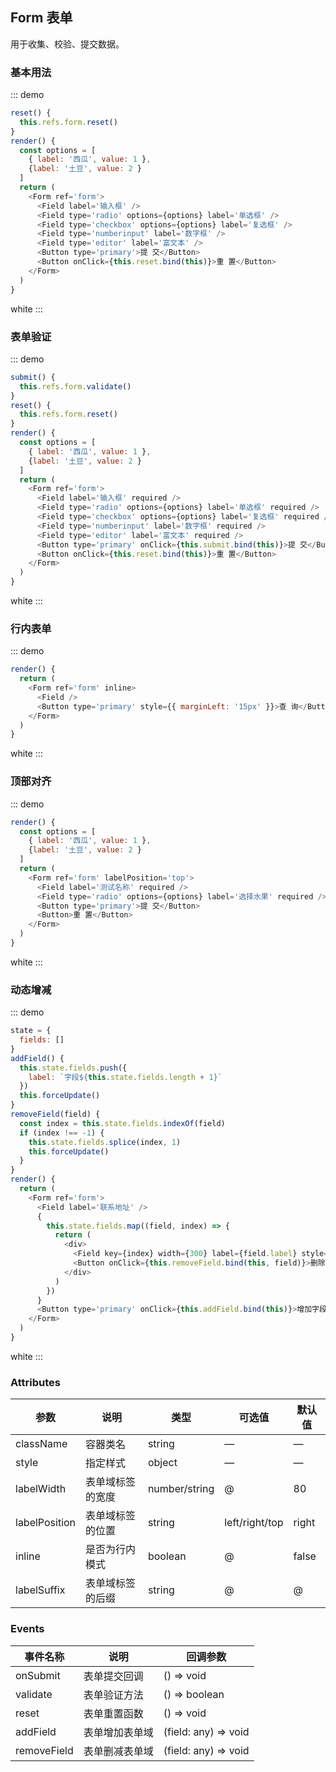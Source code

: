 ## Form 表单

用于收集、校验、提交数据。

### 基本用法

::: demo
```js
reset() {
  this.refs.form.reset()
}
render() {
  const options = [
    { label: '西瓜', value: 1 },
    {label: '土豆', value: 2 }
  ]
  return (
    <Form ref='form'>
      <Field label='输入框' />
      <Field type='radio' options={options} label='单选框' />
      <Field type='checkbox' options={options} label='复选框' />
      <Field type='numberinput' label='数字框' />
      <Field type='editor' label='富文本' />
      <Button type='primary'>提 交</Button>
      <Button onClick={this.reset.bind(this)}>重 置</Button>
    </Form>
  )
}
```
white
:::

### 表单验证

::: demo
```js
submit() {
  this.refs.form.validate()
}
reset() {
  this.refs.form.reset()
}
render() {
  const options = [
    { label: '西瓜', value: 1 },
    {label: '土豆', value: 2 }
  ]
  return (
    <Form ref='form'>
      <Field label='输入框' required />
      <Field type='radio' options={options} label='单选框' required />
      <Field type='checkbox' options={options} label='复选框' required />
      <Field type='numberinput' label='数字框' required />
      <Field type='editor' label='富文本' required />
      <Button type='primary' onClick={this.submit.bind(this)}>提 交</Button>
      <Button onClick={this.reset.bind(this)}>重 置</Button>
    </Form>
  )
}
```
white
:::

### 行内表单

::: demo
```js
render() {
  return (
    <Form ref='form' inline>
      <Field />
      <Button type='primary' style={{ marginLeft: '15px' }}>查 询</Button>
    </Form>
  )
}
```
white
:::

### 顶部对齐

::: demo
```js
render() {
  const options = [
    { label: '西瓜', value: 1 },
    {label: '土豆', value: 2 }
  ]
  return (
    <Form ref='form' labelPosition='top'>
      <Field label='测试名称' required />
      <Field type='radio' options={options} label='选择水果' required />
      <Button type='primary'>提 交</Button>
      <Button>重 置</Button>
    </Form>
  )
}
```
white
:::

### 动态增减

::: demo
```js
state = {
  fields: []
}
addField() {
  this.state.fields.push({
    label: `字段${this.state.fields.length + 1}`
  })
  this.forceUpdate()
}
removeField(field) {
  const index = this.state.fields.indexOf(field)
  if (index !== -1) {
    this.state.fields.splice(index, 1)
    this.forceUpdate()
  }
}
render() {
  return (
    <Form ref='form'>
      <Field label='联系地址' />
      {
        this.state.fields.map((field, index) => {
          return (
            <div>
              <Field key={index} width={300} label={field.label} style={{ display: 'inline-block' }} />
              <Button onClick={this.removeField.bind(this, field)}>删除</Button>
            </div>
          )
        })
      }
      <Button type='primary' onClick={this.addField.bind(this)}>增加字段</Button>
    </Form>
  )
}
```
white
:::

### Attributes
| 参数      | 说明          | 类型      | 可选值                           | 默认值  |
|---------- |-------------- |---------- |--------------------------------  |-------- |
| className | 容器类名 | string | — | — |
| style | 指定样式 | object | — | — |
| labelWidth | 表单域标签的宽度 | number/string | @ | 80 |
| labelPosition | 表单域标签的位置 | string | left/right/top | right |
| inline | 是否为行内模式 | boolean | @ | false |
| labelSuffix | 表单域标签的后缀 | string | @ | @ |

### Events
| 事件名称 | 说明 | 回调参数 |
|---------- |-------- |---------- |
| onSubmit | 表单提交回调 | () => void |
| validate | 表单验证方法 | () => boolean |
| reset | 表单重置函数 | () => void |
| addField | 表单增加表单域 | (field: any) => void |
| removeField | 表单删减表单域 | (field: any) => void |
